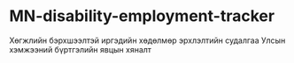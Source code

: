 # MN-disability-employment-tracker
Хөгжлийн бэрхшээлтэй иргэдийн хөдөлмөр эрхлэлтийн судалгаа Улсын хэмжээний бүртгэлийн явцын хяналт
